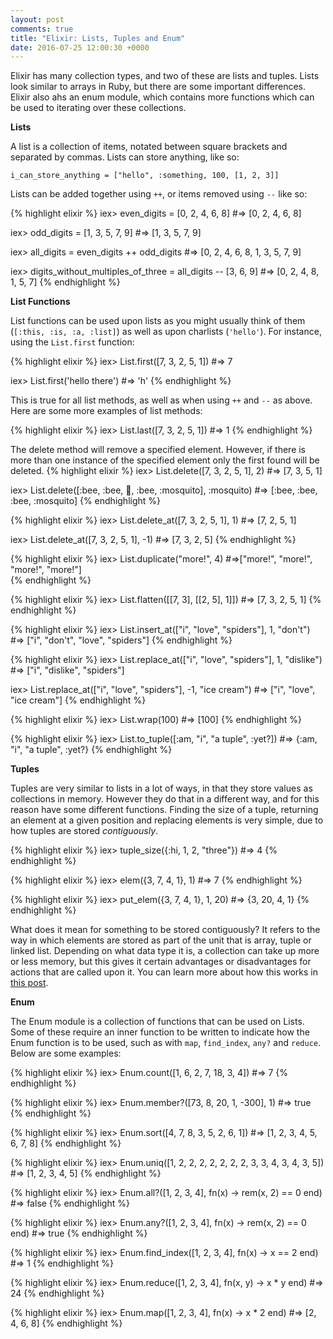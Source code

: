```yaml
---
layout: post
comments: true
title: "Elixir: Lists, Tuples and Enum"
date: 2016-07-25 12:00:30 +0000
---
```


Elixir has many collection types, and two of these are lists and tuples. Lists look similar to arrays in Ruby, but there are some important differences. Elixir also ahs an enum module, which contains more functions which can be used to iterating over these collections.

<strong>Lists</strong>

A list is a collection of items, notated between square brackets and separated by commas. Lists can store anything, like so:

`i_can_store_anything = ["hello", :something, 100, [1, 2, 3]]`

Lists can be added together using `++`, or items removed using `--` like so:

{% highlight elixir %}
iex> 	even_digits = [0, 2, 4, 6, 8]
#=> [0, 2, 4, 6, 8]

iex> 	odd_digits = [1, 3, 5, 7, 9]
#=> [1, 3, 5, 7, 9]

iex> 	all_digits = even_digits ++ odd_digits
#=> [0, 2, 4, 6, 8, 1, 3, 5, 7, 9]

iex> 	digits_without_multiples_of_three = all_digits -- [3, 6, 9]
#=> [0, 2, 4, 8, 1, 5, 7]
{% endhighlight %}

<strong>List Functions</strong>

List functions can be used upon lists as you might usually think of them (`[:this, :is, :a, :list]`) as well as upon charlists (`'hello'`). For instance, using the `List.first` function:

{% highlight elixir %}
iex> List.first([7, 3, 2, 5, 1])
#=> 7

iex> List.first('hello there')
#=> 'h'
{% endhighlight %}

This is true for all list methods, as well as when using `++` and `--` as above. Here are some more examples of list methods:

{% highlight elixir %}
iex> List.last([7, 3, 2, 5, 1])
#=> 1
{% endhighlight %}

The delete method will remove a specified element. However, if there is more than one instance of the specified element only the first found will be deleted.
{% highlight elixir %}
iex> List.delete([7, 3, 2, 5, 1], 2)
#=> [7, 3, 5, 1]

iex> List.delete([:bee, :bee, :mosquito:, :bee, :mosquito], :mosquito)
#=> [:bee, :bee, :bee, :mosquito]
{% endhighlight %}

{% highlight elixir %}
iex> List.delete_at([7, 3, 2, 5, 1], 1)
#=> [7, 2, 5, 1]

iex> List.delete_at([7, 3, 2, 5, 1], -1)
#=> [7, 3, 2, 5]
{% endhighlight %}

{% highlight elixir %}
iex> List.duplicate("more!", 4)
#=>["more!", "more!", "more!", "more!"]  
{% endhighlight %}

{% highlight elixir %}
iex> List.flatten([[7, 3], [[2, 5], 1]])
#=> [7, 3, 2, 5, 1]
{% endhighlight %}

{% highlight elixir %}
iex> List.insert_at(["i", "love", "spiders"], 1, "don't")
#=> ["i", "don't", "love", "spiders"]
{% endhighlight %}

{% highlight elixir %}
iex> List.replace_at(["i", "love", "spiders"], 1, "dislike")
#=> ["i", "dislike", "spiders"]

iex> List.replace_at(["i", "love", "spiders"], -1, "ice cream")
#=> ["i", "love", "ice cream"]
{% endhighlight %}

{% highlight elixir %}
iex> List.wrap(100)
#=> [100]
{% endhighlight %}

{% highlight elixir %}
iex> List.to_tuple([:am, "i", "a tuple", :yet?])
#=> {:am, "i", "a tuple", :yet?}
{% endhighlight %}

<strong>Tuples</strong>

Tuples are very similar to lists in a lot of ways, in that they store values as collections in memory. However they do that in a different way, and for this reason have some different functions. Finding the size of a tuple, returning an element at a given position and replacing elements is very simple, due to how tuples are stored <i>contiguously</i>. 

{% highlight elixir %}
iex> tuple_size({:hi, 1, 2, "three"})
#=> 4
{% endhighlight %}

{% highlight elixir %}
iex> elem({3, 7, 4, 1}, 1)
#=> 7
{% endhighlight %}

{% highlight elixir %}
iex> put_elem({3, 7, 4, 1}, 1, 20)
#=> {3, 20, 4, 1} 
{% endhighlight %}

What does it mean for something to be stored contiguously? It refers to the way in which elements are stored as part of the unit that is array, tuple or linked list. Depending on what data type it is, a collection can take up more or less memory, but this gives it certain advantages or disadvantages for actions that are called upon it. You can learn more about how this works in [this post][linked-lists-tuples-explained].

<strong>Enum</strong>

The Enum module is a collection of functions that can be used on Lists. Some of these require an inner function to be written to indicate how the Enum function is to be used, such as with `map`, `find_index`, `any?` and `reduce`. Below are some examples:


{% highlight elixir %}
iex> Enum.count([1, 6, 2, 7, 18, 3, 4])
#=> 7
{% endhighlight %}

{% highlight elixir %}
iex> Enum.member?([73, 8, 20, 1, -300], 1)
#=> true
{% endhighlight %}

{% highlight elixir %}
iex> Enum.sort([4, 7, 8, 3, 5, 2, 6, 1])
#=> [1, 2, 3, 4, 5, 6, 7, 8]
{% endhighlight %}

{% highlight elixir %}
iex> Enum.uniq([1, 2, 2, 2, 2, 2, 2, 2, 3, 3, 4, 3, 4, 3, 5])
#=> [1, 2, 3, 4, 5]
{% endhighlight %}

{% highlight elixir %}
iex> Enum.all?([1, 2, 3, 4], fn(x) -> rem(x, 2) == 0 end)
#=> false
{% endhighlight %}

{% highlight elixir %}
iex> Enum.any?([1, 2, 3, 4], fn(x) -> rem(x, 2) == 0 end)
#=> true
{% endhighlight %}

{% highlight elixir %}
iex> Enum.find_index([1, 2, 3, 4], fn(x) -> x == 2 end)
#=> 1
{% endhighlight %}

{% highlight elixir %}
iex> Enum.reduce([1, 2, 3, 4], fn(x, y) -> x * y end)
#=> 24
{% endhighlight %}

{% highlight elixir %}
iex> Enum.map([1, 2, 3, 4], fn(x) -> x * 2 end)
#=> [2, 4, 6, 8]
{% endhighlight %}

[linked-lists-tuples-explained]:http://daisymolving.github.io/2016/08/01/linked-list-vs-tuples-and-arrays.html
